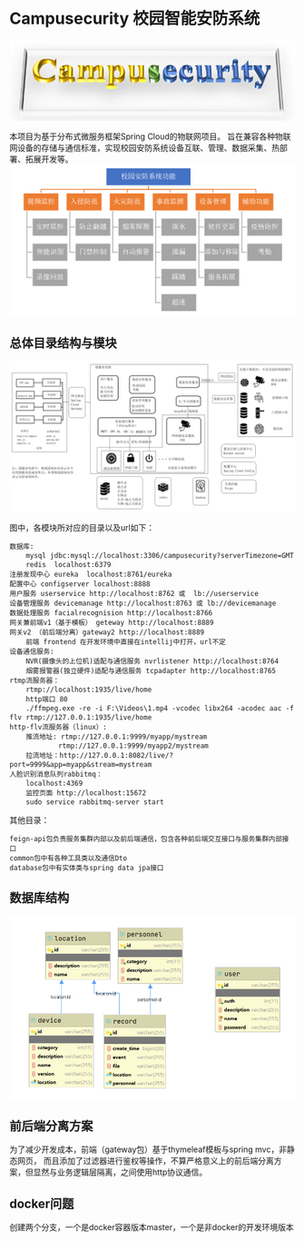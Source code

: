 # Campusecurity 校园智能安防系统
![img](./img/title.png)

本项目为基于分布式微服务框架Spring Cloud的物联网项目。
旨在兼容各种物联网设备的存储与通信标准，实现校园安防系统设备互联、管理、数据采集、热部署、拓展开发等。
![img](./img/2.png)
## 总体目录结构与模块
![img](./img/1.png)

图中，各模块所对应的目录以及url如下：

    数据库:
        mysql jdbc:mysql://localhost:3306/campusecurity?serverTimezone=GMT
        redis  localhost:6379
    注册发现中心 eureka  localhost:8761/eureka
    配置中心 configserver localhost:8888
    用户服务 userservice http://localhost:8762 或  lb://userservice
    设备管理服务 devicemanage http://localhost:8763 或 lb://devicemanage
    数据处理服务 facialrecognision http://localhost:8766
    网关兼前端v1（基于模板） geteway http://localhost:8889
    网关v2 （前后端分离）gateway2 http://localhost:8889
        前端 frontend 在开发环境中直接在intellij中打开，url不定
    设备通信服务:
        NVR(摄像头的上位机)适配与通信服务 nvrlistener http://localhost:8764
        烟雾报警器(独立硬件)适配与通信服务 tcpadapter http://localhost:8765
    rtmp流服务器：
        rtmp://localhost:1935/live/home
        http端口 80
        ./ffmpeg.exe -re -i F:\Videos\1.mp4 -vcodec libx264 -acodec aac -f flv rtmp://127.0.0.1:1935/live/home
    http-flv流服务器（linux）:
        推流地址: rtmp://127.0.0.1:9999/myapp/mystream
                rtmp://127.0.0.1:9999/myapp2/mystream
        拉流地址：http://127.0.0.1:8082/live/?port=9999&app=myapp&stream=mystream
    人脸识别消息队列rabbitmq：
        localhost:4369
        监控页面 http://localhost:15672
        sudo service rabbitmq-server start

其他目录：

    feign-api包负责服务集群内部以及前后端通信，包含各种前后端交互接口与服务集群内部接口
    common包中有各种工具类以及通信Dto
    database包中有实体类与spring data jpa接口

## 数据库结构
![img](./img/3.png)

## 前后端分离方案
为了减少开发成本，前端（gateway包）基于thymeleaf模板与spring mvc，非静态网页，
而且添加了过滤器进行鉴权等操作，不算严格意义上的前后端分离方案，但显然与业务逻辑层隔离，之间使用http协议通信。

## docker问题
创建两个分支，一个是docker容器版本master，一个是非docker的开发环境版本
